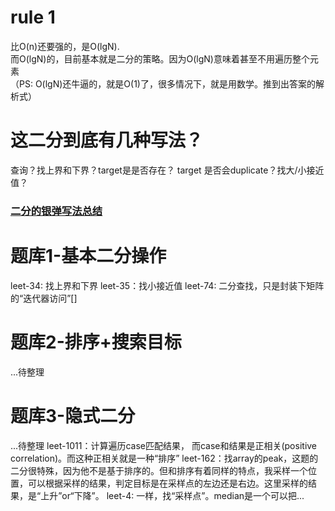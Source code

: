 # rule 1
比O(n)还要强的，是O(lgN).   
而O(lgN)的，目前基本就是二分的策略。因为O(lgN)意味着甚至不用遍历整个元素  
（PS: O(lgN)还牛逼的，就是O(1)了，很多情况下，就是用数学。推到出答案的解析式）

# 这二分到底有几种写法？
查询？找上界和下界？target是是否存在？ target 是否会duplicate？找大/小接近值？  
### [二分的银弹写法总结](./different-ways-binary-search.md)

# 题库1-基本二分操作
leet-34: 找上界和下界
leet-35：找小接近值
leet-74: 二分查找，只是封装下矩阵的“迭代器访问”[]

# 题库2-排序+搜索目标
...待整理

# 题库3-隐式二分
...待整理
leet-1011：计算遍历case匹配结果， 而case和结果是正相关(positive correlation)。而这种正相关就是一种“排序”
leet-162：找array的peak，这题的二分很特殊，因为他不是基于排序的。但和排序有着同样的特点，我采样一个位置，可以根据采样的结果，判定目标是在采样点的左边还是右边。这里采样的结果，是“上升”or“下降”。
leet-4: 一样，找“采样点”。median是一个可以把...


